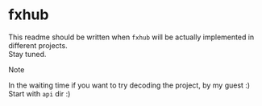 # fxhub

This readme should be written when `fxhub` will be actually implemented in different projects.  
Stay tuned.

> [!NOTE]
> In the waiting time if you want to try decoding the project, by my guest :)  
> Start with `api` dir :)

